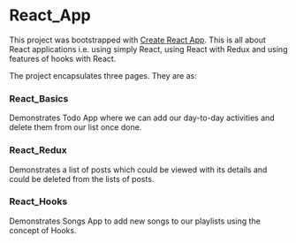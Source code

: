 # React_App

This project was bootstrapped with [Create React App](https://github.com/facebook/create-react-app). This is all about React applications i.e. using simply React, using React with Redux and using features of hooks with React.

The project encapsulates three pages. They are as:

### React_Basics

Demonstrates Todo App where we can add our day-to-day activities and delete them from our list once done.

### React_Redux

Demonstrates a list of posts which could be viewed with its details and could be deleted from the lists of posts.

### React_Hooks

Demonstrates Songs App to add new songs to our playlists using the concept of Hooks.

